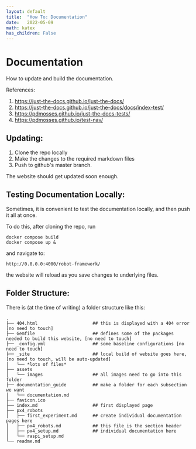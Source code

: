 ```yaml
---
layout: default
title:  "How To: Documentation"
date:   2022-05-09
math: katex
has_children: False
---
```


# Documentation

How to update and build the documentation.

References:
1. https://just-the-docs.github.io/just-the-docs/
2. https://just-the-docs.github.io/just-the-docs/docs/index-test/
3. https://pdmosses.github.io/just-the-docs-tests/
4. https://pdmosses.github.io/test-nav/




## Updating: 
1. Clone the repo locally
2. Make the changes to the required markdown files
3. Push to github's master branch. 

The website should get updated soon enough. 

## Testing Documentation Locally:
Sometimes, it is convenient to test the documentation locally, and then push it all at once. 

To do this, after cloning the repo, run
```
docker compose build
docker compose up &
```

and navigate to:
```
http://0.0.0.0:4000/robot-framework/
```

the website will reload as you save changes to underlying files. 


## Folder Structure:
There is  (at the time of writing) a folder structure like this:
```
.
├── 404.html                     ## this is displayed with a 404 error [no need to touch]
├── Gemfile                      ## defines some of the packages needed to build this website, [no need to touch]
├── _config.yml                  ## some baseline configurations [no need to touch]
├── _site                        ## local build of website goes here, [no need to touch, will be auto-updated]
│   └── *lots of files*
├── assets                       
│   └── images                   ## all images need to go into this folder
├── documentation_guide          ## make a folder for each subsection we want
│   └── documentation.md
├── favicon.ico
├── index.md                     ## first displayed page
├── px4_robots                  
│   ├── first_experiment.md      ## create individual documentation pages here
│   ├── px4_robots.md            ## this file is the section header
│   ├── px4_setup.md             ## individual documentation here
│   └── raspi_setup.md    
└── readme.md
```

